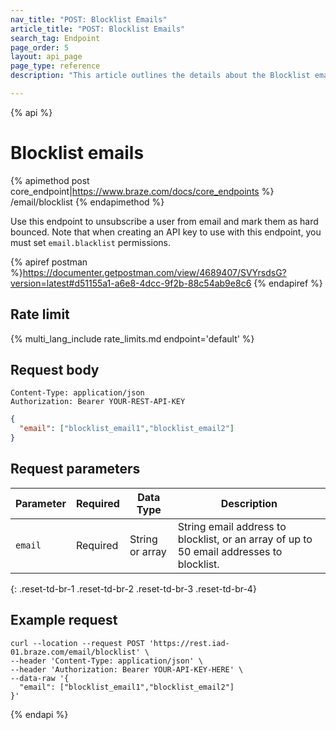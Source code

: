 ```yaml
---
nav_title: "POST: Blocklist Emails"
article_title: "POST: Blocklist Emails"
search_tag: Endpoint
page_order: 5
layout: api_page
page_type: reference
description: "This article outlines the details about the Blocklist emails Braze endpoint."

---
```

{% api %}
# Blocklist emails
{% apimethod post core_endpoint|https://www.braze.com/docs/core_endpoints %} 
/email/blocklist
{% endapimethod %}

Use this endpoint to unsubscribe a user from email and mark them as hard bounced. Note that when creating an API key to use with this endpoint, you must set `email.blacklist` permissions.
 
{% apiref postman %}https://documenter.getpostman.com/view/4689407/SVYrsdsG?version=latest#d51155a1-a6e8-4dcc-9f2b-88c54ab9e8c6 {% endapiref %}

## Rate limit

{% multi_lang_include rate_limits.md endpoint='default' %}

## Request body

```
Content-Type: application/json
Authorization: Bearer YOUR-REST-API-KEY
```

```json
{
  "email": ["blocklist_email1","blocklist_email2"]
}
```

## Request parameters

| Parameter | Required | Data Type | Description |
| -----------|----------| --------|------- |
| `email` | Required | String or array | String email address to blocklist, or an array of up to 50 email addresses to blocklist. |
{: .reset-td-br-1 .reset-td-br-2 .reset-td-br-3  .reset-td-br-4}

## Example request
```
curl --location --request POST 'https://rest.iad-01.braze.com/email/blocklist' \
--header 'Content-Type: application/json' \
--header 'Authorization: Bearer YOUR-API-KEY-HERE' \
--data-raw '{
  "email": ["blocklist_email1","blocklist_email2"]
}'
```

{% endapi %}
